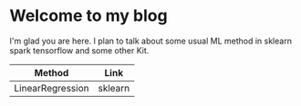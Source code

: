 # Welcome to my blog

I'm glad you are here. I plan to talk about some usual ML method in sklearn spark tensorflow and some other Kit.

Method|Link
------|---
LinearRegression|sklearn
